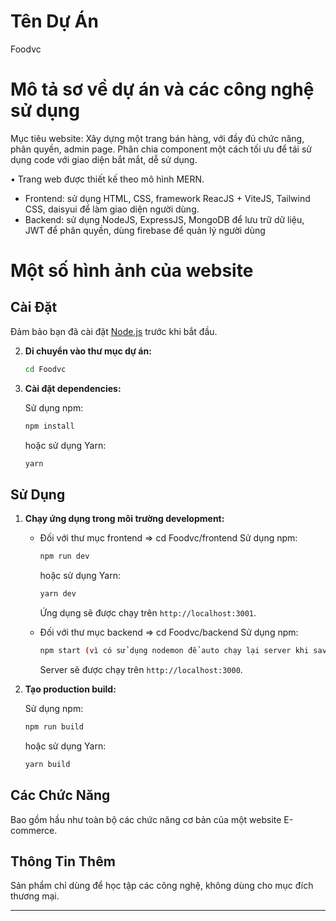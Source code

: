 # Tên Dự Án

Foodvc

# Mô tả sơ về dự án và các công nghệ sử dụng

Mục tiêu website: Xây dựng một trang bán hàng, với đầy đủ chức năng, phân
quyền, admin page. Phân chia component một cách tối ưu để tái sử dụng
code với giao diện bắt mắt, dễ sử dụng.

• Trang web được thiết kế theo mô hình MERN.

- Frontend: sử dụng HTML, CSS, framework ReacJS + ViteJS, Tailwind
  CSS, daisyui để làm giao diện người dùng.
- Backend: sử dụng NodeJS, ExpressJS, MongoDB để lưu trữ dữ liệu,
  JWT để phân quyền, dùng firebase để quản lý người dùng

# Một số hình ảnh của website

## Cài Đặt

Đảm bảo bạn đã cài đặt [Node.js](https://nodejs.org/en/) trước khi bắt đầu.

2. **Di chuyển vào thư mục dự án:**

   ```bash
   cd Foodvc
   ```

3. **Cài đặt dependencies:**

   Sử dụng npm:

   ```bash
   npm install
   ```

   hoặc sử dụng Yarn:

   ```bash
   yarn
   ```

## Sử Dụng

1.  **Chạy ứng dụng trong môi trường development:**

    - Đối với thư mục frontend => cd Foodvc/frontend
      Sử dụng npm:

      ```bash
      npm run dev
      ```

      hoặc sử dụng Yarn:

      ```bash
      yarn dev
      ```

      Ứng dụng sẽ được chạy trên `http://localhost:3001`.

    - Đối với thư mục backend => cd Foodvc/backend
      Sử dụng npm:

      ```bash
      npm start (vì có sử dụng nodemon để auto chạy lại server khi save)

      ```

      Server sẽ được chạy trên `http://localhost:3000`.

2.  **Tạo production build:**

    Sử dụng npm:

    ```bash
    npm run build
    ```

    hoặc sử dụng Yarn:

    ```bash
    yarn build
    ```

## Các Chức Năng

Bao gồm hầu như toàn bộ các chức năng cơ bản của một website E-commerce.

## Thông Tin Thêm

Sản phẩm chỉ dùng để học tập các công nghệ, không dùng cho mục đích thương mại.

---
